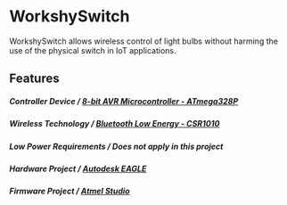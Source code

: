 # WorkshySwitch
WorkshySwitch allows wireless control of light bulbs without harming the use of the physical switch in IoT applications.

## Features
##### Controller Device / [8-bit AVR Microcontroller - ATmega328P](https://github.com/TiagoPaulaSilva/WorkshySwitch/blob/master/Hardware/3.%20Datasheets/MCU/ATmega328P%20-%20Datasheet.pdf)

##### Wireless Technology / [Bluetooth Low Energy - CSR1010](https://github.com/TiagoPaulaSilva/WorkshySwitch/blob/master/Hardware/3.%20Datasheets/BLE/CSR1010%20(BLE%20IC)%20-%20Datasheet.pdf)

##### Low Power Requirements / Does not apply in this project

##### Hardware Project / [Autodesk EAGLE](https://www.autodesk.com/products/eagle/free-download)

##### Firmware Project / [Atmel Studio](https://www.microchip.com/mplab/avr-support/atmel-studio-7)
